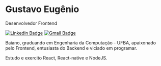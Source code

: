 # Gustavo Eugênio

Desenvolvedor Frontend

[![Linkedin Badge](https://img.shields.io/badge/-Gustavo%20Eugênio-6633cc?style=flat-square&logo=Linkedin&logoColor=white&link=https://www.linkedin.com/in/gustavo-eugênio-567867180/)](https://www.linkedin.com/in/gustavo-eugênio-567867180/) 
[![Gmail Badge](https://img.shields.io/badge/-ghoeugenio@gmail.com-6633cc?style=flat-square&logo=Gmail&logoColor=white&link=mailto:ghoeugenio@gmail.com)](mailto:ghoeugenio@gmail.com)

Baiano, graduando em Engenharia da Computação - UFBA, apaixonado pelo Frontend, entusiasta do Backend  e viciado em programar.

Estudo e exercito React, React-native e NodeJS.
